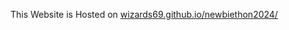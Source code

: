 This Website is Hosted on <a href="https://wizards69.github.io/newbiethon2024/">wizards69.github.io/newbiethon2024/</a>
